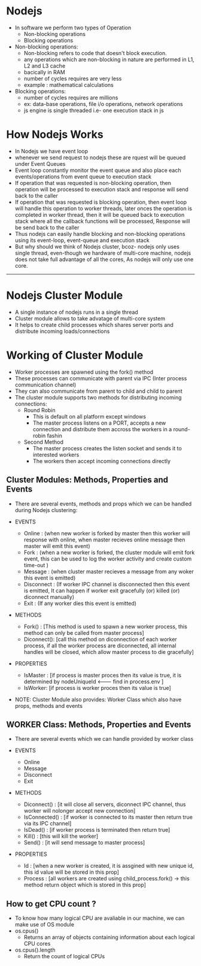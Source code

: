 # Nodejs

- In software we perform two types of Operation
  - Non-blocking operations
  - Blocking operations
- Non-blocking operations:
  - Non-blocking refers to code that doesn't block execution.
  - any operations which are non-blocking in nature are performed in L1, L2 and L3 cache
  - bacically in RAM
  - number of cycles requires are very less
  - example : mathematical calculations
- Blocking operations:
  - number of cycles requires are millions
  - ex: data-base operations, file i/o operations, network operations
  - js engine is single threaded i.e- one execution stack in js

# How Nodejs Works

- In Nodejs we have event loop
- whenever we send request to nodejs these are rquest will be queued under Event Queues
- Event loop constantly monitor the event queue and also place each events/operations from event queue to execution stack
- If operation that was requested is non-blocking operation, then operation will be processed to execution stack and response will send back to the caller
- If operation that was requested is blocking operation, then event loop will handle this operation to worker threads, later onces the operation is completed in worker thread, then it will be queued back to execution stack where all the callback functions will be processed, Response will be send back to the caller
- Thus nodejs can easily handle blocking and non-blocking operations using its event-loop, event-queue and execution stack
- But why should we think of Nodejs cluster, bcoz- nodejs only uses single thread, even-though we hardware of multi-core machine, nodejs does not take full advantage of all the cores, As nodejs will only use one core.

---

# Nodejs Cluster Module

- A single instance of nodejs runs in a single thread
- Cluster module allows to take advatage of multi-core system
- It helps to create child processes which shares server ports and distribute incoming loads/connections

# Working of Cluster Module

- Worker processes are spawned using the fork() method
- These processes can communicate with parent via IPC (Inter process communication channel)
- They can also communicate from parent to child and child to parent
- The cluster module supports two methods for distributing incoming connections:
  - Round Robin
    - This is default on all platform except windows
    - The master process listens on a PORT, accepts a new connection and distribute them accross the workers in a round-robin fashin
  - Second Method
    - The master process creates the listen socket and sends it to interested workers
    - The workers then accept incoming connections directly

## Cluster Modules: Methods, Properties and Events

- There are several events, methods and props which we can be handled during Nodejs clustering:

- EVENTS

  - Online : (when new worker is forked by master then this worker will response with online, when master recieves online message then master will emit this event)
  - Fork : (when a new worker is forked, the cluster module will emit fork event, this can be used to log the worker activity and create custom time-out )
  - Message : (when cluster master recieves a message from any woker this event is emitted)
  - Disconnect : (If worker IPC channel is disconnected then this event is emitted, It can happen if worker exit gracefully (or) killed (or) diconnect manually)
  - Exit : (If any worker dies this event is emitted)

- METHODS

  - Fork() : [This method is used to spawn a new worker process, this method can only be called from master process]
  - Diconnect(): [call this method on diconnection of each worker process, if all the worker process are diconnected, all internal handles will be closed, which allow master process to die gracefully]

- PROPERTIES

  - IsMaster : [if process is master proces then its value is true, it is determined by nodeUniqueId <--- find in process.env ]
  - IsWorker: [if process is worker proces then its value is true]

- NOTE: Cluster Module also provides: Worker Class which also have props, methods and events

## WORKER Class: Methods, Properties and Events

- There are several events which we can handle provided by worker class

- EVENTS

  - Online
  - Message
  - Disconnect
  - Exit

- METHODS

  - Diconnect() : [it will close all servers, diconnect IPC channel, thus worker will nolonger accept new connection]
  - IsConnected() : [if worker is connected to its master then return true via its IPC channel]
  - IsDead() : [if worker process is terminated then return true]
  - Kill() : [this will kill the worker]
  - Send() : [it will send message to master process]

- PROPERTIES

  - Id : [when a new worker is created, it is assgined with new unique id, this id value will be stored in this prop]
  - Process : [all workers are created using child_process.fork() -> this method return object which is stored in this prop]

## How to get CPU count ?

- To know how many logical CPU are avaliable in our machine, we can make use of OS module
- os.cpus()
  - Returns an array of objects containing information about each logical CPU cores
- os.cpus().length
  - Return the count of logical CPUs
